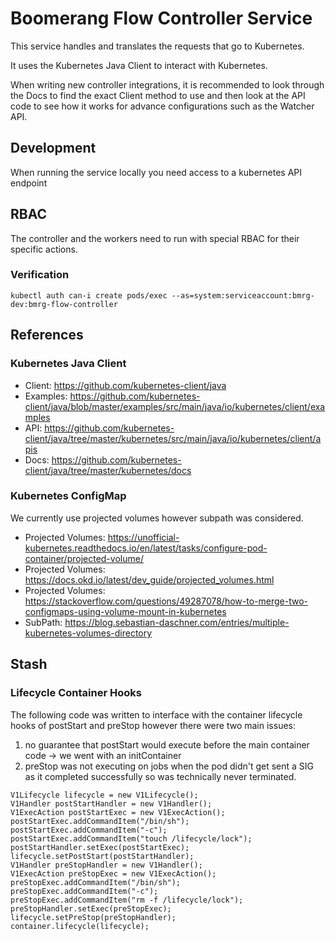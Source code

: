 # Boomerang Flow Controller Service

This service handles and translates the requests that go to Kubernetes.

It uses the Kubernetes Java Client to interact with Kubernetes.

When writing new controller integrations, it is recommended to look through the Docs to find the exact Client method to use and then look at the API code to see how it works for advance configurations such as the Watcher API.

## Development

When running the service locally you need access to a kubernetes API endpoint

## RBAC

The controller and the workers need to run with special RBAC for their specific actions.

### Verification

`kubectl auth can-i create pods/exec --as=system:serviceaccount:bmrg-dev:bmrg-flow-controller`

## References

### Kubernetes Java Client

- Client: https://github.com/kubernetes-client/java
- Examples: https://github.com/kubernetes-client/java/blob/master/examples/src/main/java/io/kubernetes/client/examples
- API: https://github.com/kubernetes-client/java/tree/master/kubernetes/src/main/java/io/kubernetes/client/apis
- Docs: https://github.com/kubernetes-client/java/tree/master/kubernetes/docs

### Kubernetes ConfigMap

We currently use projected volumes however subpath was considered.

- Projected Volumes: https://unofficial-kubernetes.readthedocs.io/en/latest/tasks/configure-pod-container/projected-volume/
- Projected Volumes: https://docs.okd.io/latest/dev_guide/projected_volumes.html
- Projected Volumes: https://stackoverflow.com/questions/49287078/how-to-merge-two-configmaps-using-volume-mount-in-kubernetes
- SubPath: https://blog.sebastian-daschner.com/entries/multiple-kubernetes-volumes-directory

## Stash

### Lifecycle Container Hooks

The following code was written to interface with the container lifecycle hooks of postStart and preStop however there were two main issues:
1. no guarantee that postStart would execute before the main container code -> we went with an initContainer
2. preStop was not executing on jobs when the pod didn't get sent a SIG as it completed successfully so was technically never terminated.

```
V1Lifecycle lifecycle = new V1Lifecycle();
V1Handler postStartHandler = new V1Handler();
V1ExecAction postStartExec = new V1ExecAction();
postStartExec.addCommandItem("/bin/sh");
postStartExec.addCommandItem("-c");
postStartExec.addCommandItem("touch /lifecycle/lock");
postStartHandler.setExec(postStartExec);
lifecycle.setPostStart(postStartHandler);
V1Handler preStopHandler = new V1Handler();
V1ExecAction preStopExec = new V1ExecAction();
preStopExec.addCommandItem("/bin/sh");
preStopExec.addCommandItem("-c");
preStopExec.addCommandItem("rm -f /lifecycle/lock");
preStopHandler.setExec(preStopExec);
lifecycle.setPreStop(preStopHandler);
container.lifecycle(lifecycle);
```